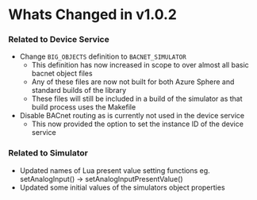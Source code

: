 # Whats Changed in v1.0.2

### Related to Device Service

- Change `BIG_OBJECTS` definition to `BACNET_SIMULATOR`
    - This definition has now increased in scope to over almost all basic bacnet object files
    - Any of these files are now not built for both Azure Sphere and standard builds of the library
    - These files will still be included in a build of the simulator as that build process uses the Makefile
- Disable BACnet routing as is currently not used in the device service
    - This now provided the option to set the instance ID of the device service

### Related to Simulator

- Updated names of Lua present value setting functions  eg. setAnalogInput() -> setAnalogInputPresentValue()
- Updated some initial values of the simulators object properties